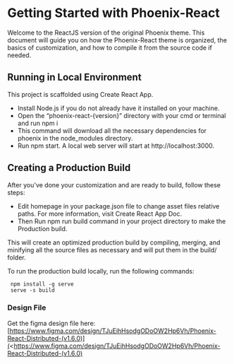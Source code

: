 # Getting Started with Phoenix-React

Welcome to the ReactJS version of the original Phoenix theme. This document will guide you on how the Phoenix-React theme is organized, the basics of customization, and how to compile it from the source code if needed.

## Running in Local Environment

This project is scaffolded using Create React App.

- Install Node.js if you do not already have it installed on your machine.
- Open the “phoenix-react-{version}” directory with your cmd or terminal and run npm i
- This command will download all the necessary dependencies for phoenix in the node_modules directory.
- Run npm start. A local web server will start at http://localhost:3000.

## Creating a Production Build

After you've done your customization and are ready to build, follow these steps:

- Edit homepage in your package.json file to change asset files relative paths. For more information, visit Create React App Doc.
- Then Run npm run build command in your project directory to make the Production build.

This will create an optimized production build by compiling, merging, and minifying all the source files as necessary and will put them in the build/ folder.

To run the production build locally, run the following commands:

```shell
 npm install -g serve
 serve -s build
```

### Design File

Get the figma design file here:
[https://www.figma.com/design/TJuEihHsodgODoOW2Hp6Vh/Phoenix-React-Distributed-(v1.6.0)](<https://www.figma.com/design/TJuEihHsodgODoOW2Hp6Vh/Phoenix-React-Distributed-(v1.6.0)
